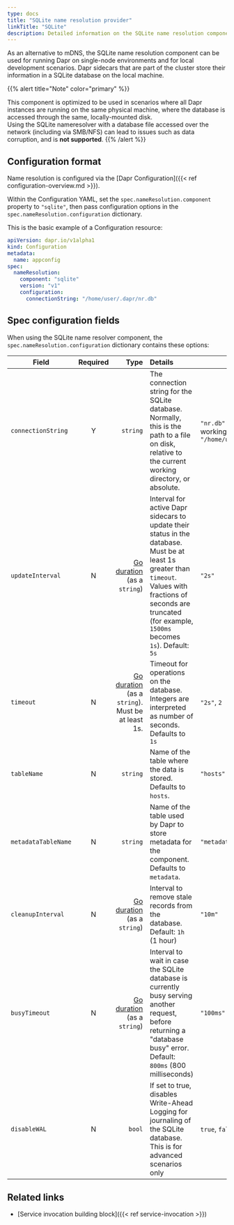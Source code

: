 ```yaml
---
type: docs
title: "SQLite name resolution provider"
linkTitle: "SQLite"
description: Detailed information on the SQLite name resolution component
---
```


As an alternative to mDNS, the SQLite name resolution component can be used for running Dapr on single-node environments and for local development scenarios. Dapr sidecars that are part of the cluster store their information in a SQLite database on the local machine.

{{% alert title="Note" color="primary" %}}

This component is optimized to be used in scenarios where all Dapr instances are running on the same physical machine, where the database is accessed through the same, locally-mounted disk.  
Using the SQLite nameresolver with a database file accessed over the network (including via SMB/NFS) can lead to issues such as data corruption, and is **not supported**.
{{% /alert %}}

## Configuration format

Name resolution is configured via the [Dapr Configuration]({{< ref configuration-overview.md >}}).

Within the Configuration YAML, set the `spec.nameResolution.component` property to `"sqlite"`, then pass configuration options in the `spec.nameResolution.configuration` dictionary.

This is the basic example of a Configuration resource:

```yaml
apiVersion: dapr.io/v1alpha1
kind: Configuration
metadata:
  name: appconfig
spec:
  nameResolution:
    component: "sqlite"
    version: "v1"
    configuration:
      connectionString: "/home/user/.dapr/nr.db"
```

## Spec configuration fields

When using the SQLite name resolver component, the `spec.nameResolution.configuration` dictionary contains these options:

| Field        | Required | Type | Details  | Examples |
|--------------|:--------:|-----:|:---------|----------|
| `connectionString` | Y | `string` | The connection string for the SQLite database. Normally, this is the path to a file on disk, relative to the current working directory, or absolute. | `"nr.db"` (relative to the working directory), `"/home/user/.dapr/nr.db"` |
| `updateInterval` | N | [Go duration](https://pkg.go.dev/time#ParseDuration) (as a `string`) | Interval for active Dapr sidecars to update their status in the database.<br>Must be at least 1s greater than `timeout`. Values with fractions of seconds are truncated (for example, `1500ms` becomes `1s`). Default: `5s` | `"2s"` |
| `timeout` | N | [Go duration](https://pkg.go.dev/time#ParseDuration) (as a `string`).<br>Must be at least 1s. | Timeout for operations on the database. Integers are interpreted as number of seconds. Defaults to `1s` | `"2s"`, `2` |
| `tableName` | N | `string` | Name of the table where the data is stored. Defaults to `hosts`. | `"hosts"` |
| `metadataTableName` | N | `string` | Name of the table used by Dapr to store metadata for the component. Defaults to `metadata`. | `"metadata"` |
| `cleanupInterval` | N | [Go duration](https://pkg.go.dev/time#ParseDuration) (as a `string`) | Interval to remove stale records from the database. Default: `1h` (1 hour) | `"10m"` |
| `busyTimeout` | N | [Go duration](https://pkg.go.dev/time#ParseDuration) (as a `string`) | Interval to wait in case the SQLite database is currently busy serving another request, before returning a "database busy" error. Default: `800ms` (800 milliseconds) | `"100ms"` |
| `disableWAL` | N | `bool` | If set to true, disables Write-Ahead Logging for journaling of the SQLite database. This is for advanced scenarios only | `true`, `false` |

## Related links

- [Service invocation building block]({{< ref service-invocation >}})
